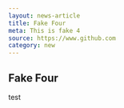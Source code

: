 ```yaml
---
layout: news-article
title: Fake Four
meta: This is fake 4
source: https://www.github.com
category: new
---
```


## Fake Four

test
